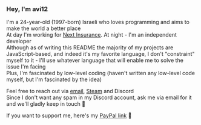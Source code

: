 ### Hey, I'm avi12

I'm a 24-year-old (1997-born) Israeli who loves programming and aims to make the world a better place  
At day I'm working for [Next Insurance](https://nextinsurance.com). At night - I'm an independent developer  
Although as of writing this README the majority of my projects are JavaScript-based, and indeed it's my favorite language, I don't "constraint" myself to it - I'll use whatever language that will enable me to solve the issue I'm facing  
Plus, I'm fascinated by low-level coding (haven't written any low-level code myself, but I'm fascinated by the idea)  

Feel free to reach out via [email](mailto:avi6106@gmail.com), [Steam](https://steamcommunity.com/id/avi12) and Discord  
Since I don't want any spam in my Discord account, ask me via email for it and we'll gladly keep in touch 🙂  

If you want to support me, here's my [PayPal link](https://paypal.me/avi12/0usd) 🙂  
